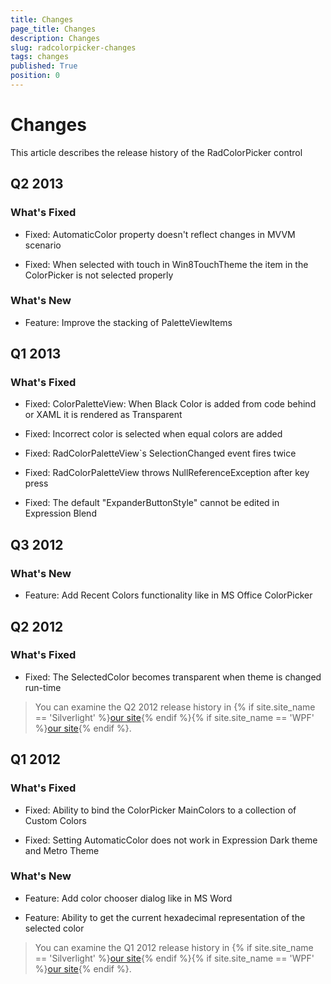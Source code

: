 ```yaml
---
title: Changes
page_title: Changes
description: Changes
slug: radcolorpicker-changes
tags: changes
published: True
position: 0
---
```


# Changes

This article describes the release history of the RadColorPicker control

## Q2 2013

### What's Fixed

* Fixed: AutomaticColor property doesn't reflect changes in MVVM scenario

* Fixed: When selected with touch in Win8TouchTheme the item in the ColorPicker is not selected properly 

### What's New

* Feature: Improve the stacking of PaletteViewItems 

## Q1 2013

### What's Fixed

* Fixed: ColorPaletteView: When Black Color is added from code behind or XAML it is rendered as Transparent

* Fixed: Incorrect color is selected when equal colors are added

* Fixed: RadColorPaletteView`s SelectionChanged event fires twice

* Fixed: RadColorPaletteView throws NullReferenceException after key press

* Fixed: The default "ExpanderButtonStyle" cannot be edited in Expression Blend

## Q3 2012

### What's New

* Feature: Add Recent Colors functionality like in MS Office ColorPicker

## Q2 2012

### What's Fixed

* Fixed: The SelectedColor becomes transparent when theme is changed run-time

>You can examine the Q2 2012 release history in {% if site.site_name == 'Silverlight' %}[our site](http://www.telerik.com/products/silverlight/whats-new/release_notes/q2-2012-version-2012-2-607.aspx){% endif %}{% if site.site_name == 'WPF' %}[our site](http://www.telerik.com/products/wpf/whats-new/release-history/q2-2012-version-2012-2-607-2457892840.aspx){% endif %}.			  

## Q1 2012

### What's Fixed

* Fixed: Ability to bind the ColorPicker MainColors to a collection of Custom Colors 

* Fixed: Setting AutomaticColor does not work in Expression Dark theme and Metro Theme

### What's New

* Feature: Add color chooser dialog like in MS Word

* Feature: Ability to get the current hexadecimal representation of the selected color

>You can examine the Q1 2012 release history in {% if site.site_name == 'Silverlight' %}[our site](http://www.telerik.com/products/silverlight/whats-new/release_notes/q1-2012-version-2012-1-215-271395503.aspx){% endif %}{% if site.site_name == 'WPF' %}[our site](http://www.telerik.com/products/wpf/whats-new/release-history/q1-2012-version-2012-1-215-1506305735.aspx){% endif %}.